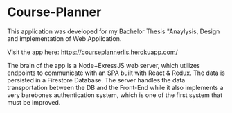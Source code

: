 # Course-Planner

This application was developed for my Bachelor Thesis "Anaylysis, Design and implementation of Web Application.

Visit the app here: https://courseplannerlis.herokuapp.com/

The brain of the app is a Node+ExressJS web server, which utilizes endpoints to communicate with an SPA built with React & Redux. The data is persisted in a Firestore Database.
The server handles the data transportation between the DB and the Front-End while it also implements a very barebones authentication system, which is one of the first system that must be improved.

